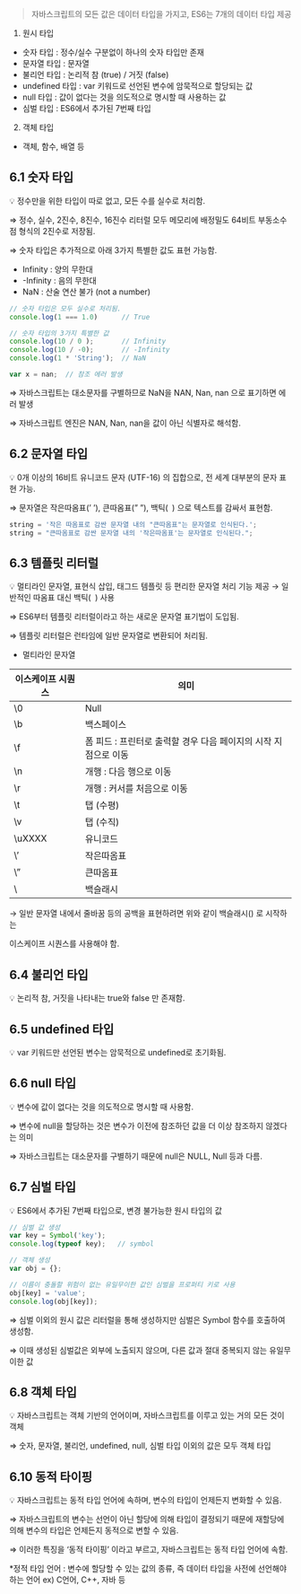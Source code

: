 > 자바스크립트의 모든 값은 데이터 타입을 가지고, ES6는 7개의 데이터 타입 제공

1) 원시 타입 
 - 숫자 타입 : 정수/실수 구분없이 하나의 숫자 타입만 존재 
 - 문자열 타입 : 문자열
 - 불리언 타입 : 논리적 참 (true) / 거짓 (false) 
 - undefined 타입 : var 키워드로 선언된 변수에 암묵적으로 할당되는 값
 - null 타입 : 값이 없다는 것을 의도적으로 명시할 때 사용하는 값 
 - 심벌 타입 : ES6에서 추가된 7번째 타입 

2) 객체 타입 
 - 객체, 함수, 배열 등 

## 6.1 숫자 타입

💡 정수만을 위한 타입이 따로 없고, 모든 수를 실수로 처리함.

⇒ 정수, 실수, 2진수, 8진수, 16진수 리터럴 모두 메모리에 배정밀도 64비트 부동소수점 형식의 2진수로 저장됨. 

⇒ 숫자 타입은 추가적으로 아래 3가지 특별한 값도 표현 가능함.

- Infinity : 양의 무한대
- -Infinity : 음의 무한대
- NaN : 산술 연산 불가 (not a number)

```jsx
// 숫자 타입은 모두 실수로 처리됨.
console.log(1 === 1.0)      // True

// 숫자 타입의 3가지 특별한 값
console.log(10 / 0 );       // Infinity
console.log(10 / -0);       // -Infinity
console.log(1 * 'String');  // NaN

var x = nan;  // 참조 에러 발생
```

⇒ 자바스크립트는 대소문자를 구별하므로 NaN을 NAN, Nan, nan 으로 표기하면 에러 발생

⇒ 자바스크립트 엔진은 NAN, Nan, nan을 값이 아닌 식별자로 해석함.

## 6.2 문자열 타입

💡 0개 이상의 16비트 유니코드 문자 (UTF-16) 의 집합으로, 전 세계 대부분의 문자 표현 가능.

⇒ 문자열은 작은따옴표(’ ’), 큰따옴표(” ”), 백틱(` `) 으로 텍스트를 감싸서 표현함.

```jsx
string = '작은 따옴표로 감싼 문자열 내의 "큰따옴표"는 문자열로 인식된다.';
string = "큰따옴표로 감싼 문자열 내의 '작은따옴표'는 문자열로 인식된다.";
```

## 6.3 템플릿 리터럴

💡 멀티라인 문자열, 표현식 삽입, 태그드 템플릿 등 편리한 문자열 처리 기능 제공                      → 일반적인 따옴표 대신 백틱(` `) 사용


⇒ ES6부터 템플릿 리터럴이라고 하는 새로운 문자열 표기법이 도입됨.

⇒ 템플릿 리터럴은 런타임에 일반 문자열로 변환되어 처리됨.

- 멀티라인 문자열

| 이스케이프 시퀀스 | 의미 |
| --- | --- |
| \0 | Null |
| \b | 백스페이스 |
| \f | 폼 피드  : 프린터로 출력할 경우 다음 페이지의 시작 지점으로 이동 |
| \n | 개행 : 다음 행으로 이동 |
| \r  | 개행 : 커서를 처음으로 이동 |
| \t | 탭 (수평) |
| \v | 탭 (수직) |
| \uXXXX | 유니코드  |
| \’ | 작은따옴표 |
| \” | 큰따옴표 |
| \\ | 백슬래시 |

→ 일반 문자열 내에서 줄바꿈 등의 공백을 표현하려면 위와 같이 백슬래시(\) 로 시작하는 

이스케이프 시퀀스를 사용해야 함.

## 6.4 불리언 타입

💡 논리적 참, 거짓을 나타내는 true와 false 만 존재함.

## 6.5 undefined 타입

💡 var 키워드만 선언된 변수는 암묵적으로 undefined로 초기화됨.

## 6.6 null 타입

💡 변수에 값이 없다는 것을 의도적으로 명시할 때 사용함.

⇒ 변수에 null을 할당하는 것은 변수가 이전에 참조하던 값을 더 이상 참조하지 않겠다는 의미

⇒ 자바스크립트는 대소문자를 구별하기 때문에 null은 NULL, Null 등과 다름.

## 6.7 심벌 타입

💡 ES6에서 추가된 7번째 타입으로, 변경 불가능한 원시 타입의 값

```jsx
// 심벌 값 생성
var key = Symbol('key');
console.log(typeof key);   // symbol

// 객체 생성
var obj = {};

// 이름이 충돌할 위험이 없는 유일무이한 값인 심벌을 프로퍼티 키로 사용
obj[key] = 'value';
console.log(obj[key]);
```

⇒ 심벌 이외의 원시 값은 리터럴을 통해 생성하지만 심벌은 Symbol 함수를 호출하여 생성함.

⇒ 이때 생성된 심벌값은 외부에 노출되지 않으며, 다른 값과 절대 중복되지 않는 유일무이한 값

## 6.8 객체 타입

💡 자바스크립트는 객체 기반의 언어이며, 자바스크립트를 이루고 있는 거의 모든 것이 객체

⇒ 숫자,  문자열, 불리언, undefined, null, 심벌 타입 이외의 값은 모두 객체 타입

## 6.10 동적 타이핑

💡 자바스크립트는 동적 타입 언어에 속하며, 변수의 타입이 언제든지 변화할 수 있음.

⇒ 자바스크립트의 변수는 선언이 아닌 할당에 의해 타입이 결정되기 때문에 재할당에 의해 변수의 타입은 언제든지 동적으로 변할 수 있음.

⇒ 이러한 특징을 ‘동적 타이핑’ 이라고 부르고, 자바스크립트는 동적 타입 언어에 속함.

*정적 타입 언어 : 변수에 할당할 수 있는 값의 종류, 즉 데이터 타입을 사전에 선언해야 하는 언어
  ex) C언어, C++, 자바 등